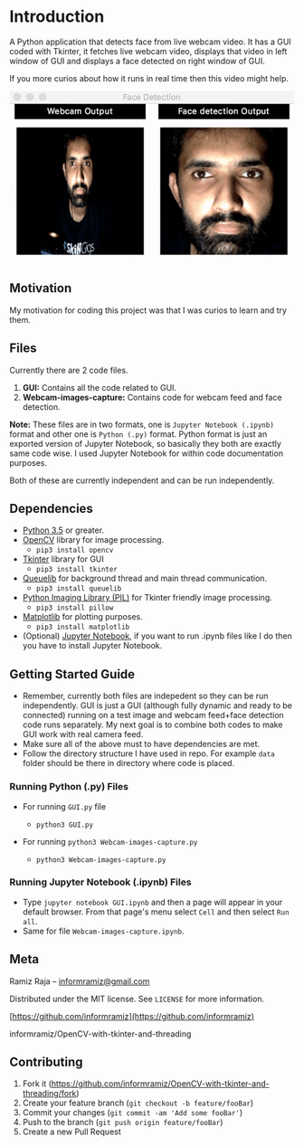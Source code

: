 
# Introduction
A Python application that detects face from live webcam video. It has a GUI coded with Tkinter, it fetches live webcam video, displays that video in left window of GUI and displays a face detected on right window of GUI.

If you more curios about how it runs in real time then this video might help.

![screenshot](visualization/animation.gif)

## Motivation
My motivation for coding this project was that I was curios to learn and try them. 

## Files

Currently there are 2 code files. 
1. **GUI:** Contains all the code related to GUI. 
2. **Webcam-images-capture:** Contains code for webcam feed and face detection. 

**Note:** These files are in two formats, one is `Jupyter Notebook (.ipynb)` format  and other one is `Python (.py)` format. Python format is just an exported version of Jupyter Notebook, so basically they both are exactly same code wise. I used Jupyter Notebook for within code documentation purposes. 

Both of these are currently independent and can be run independently. 

## Dependencies 

* [Python 3.5](https://www.python.org/downloads/) or greater. 
* [OpenCV](http://opencv.org/about.html) library for image processing. 
    * ```pip3 install opencv```
* [Tkinter](https://wiki.python.org/moin/TkInter) library for GUI
    * ```pip3 install tkinter```
* [Queuelib](https://docs.python.org/3/library/queue.html) for background thread and main thread communication.
    * ```pip3 install queuelib```
* [Python Imaging Library (PIL)](https://pillow.readthedocs.io/en/4.1.x/) for Tkinter friendly image processing. 
    * ```pip3 install pillow```
* [Matplotlib](https://matplotlib.org/) for plotting purposes. 
    * ```pip3 install matplotlib```
* (Optional) [Jupyter Notebook](http://jupyter.org/install.html), if you want to run .ipynb files like I do then you have to install Jupyter Notebook. 

## Getting Started Guide

* Remember, currently both files are indepedent so they can be run independently. GUI is just a GUI (although fully dynamic and ready to be connected) running on a test image and webcam feed+face detection code runs separately. My next goal is to combine both codes to make GUI work with real camera feed. 
* Make sure all of the above must to have dependencies are met. 
* Follow the directory structure I have used in repo. For example `data` folder should be there in directory where code is placed. 

### Running Python (.py) Files

* For running `GUI.py` file
    * ```python3 GUI.py```
    
* For running `python3 Webcam-images-capture.py`
    * ```python3 Webcam-images-capture.py```

### Running Jupyter Notebook (.ipynb) Files 

* Type ```jupyter notebook GUI.ipynb``` and then a page will appear in your default browser. From that page's menu select `Cell` and then select `Run all`. 
* Same for file `Webcam-images-capture.ipynb`.


## Meta

Ramiz Raja – informramiz@gmail.com

Distributed under the MIT license. See ``LICENSE`` for more information.

[https://github.com/informramiz](https://github.com/informramiz)

informramiz/OpenCV-with-tkinter-and-threading

## Contributing

1. Fork it (<https://github.com/informramiz/OpenCV-with-tkinter-and-threading/fork>)
2. Create your feature branch (`git checkout -b feature/fooBar`)
3. Commit your changes (`git commit -am 'Add some fooBar'`)
4. Push to the branch (`git push origin feature/fooBar`)
5. Create a new Pull Request
